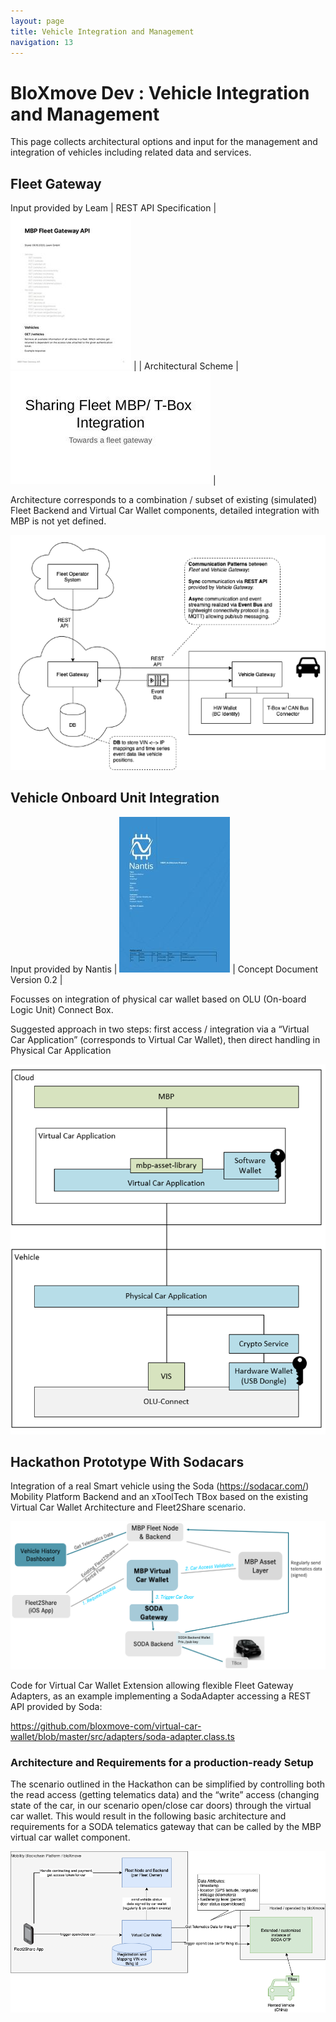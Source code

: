 ```yaml
---
layout: page
title: Vehicle Integration and Management
navigation: 13
---
```


# BloXmove Dev : Vehicle Integration and Management
This page collects architectural options and input for the management and integration of vehicles including related data and services.

## Fleet Gateway
Input provided by Leam
| REST API Specification |![This is an image](attachments/2335342185/2335342196) |
| Architectural Scheme   |![This is an image](attachments/2335342185/2335407723) |

Architecture corresponds to a combination / subset of existing (simulated) Fleet Backend and Virtual Car Wallet components, detailed integration with MBP is not yet defined.

![This is an image](attachments/2335342185/2335637100.png)

## Vehicle Onboard Unit Integration
Input provided by Nantis
| ![This is an image](attachments/2335342185/2335735409) | Concept Document Version 0.2 |

Focusses on integration of physical car wallet based on OLU (On-board Logic Unit) Connect Box.

Suggested approach in two steps: first access / integration via a “Virtual Car Application” (corresponds to Virtual Car Wallet), then direct handling in Physical Car Application

![This is an image](attachments/2335342185/2335506027.png)

## Hackathon Prototype With Sodacars
Integration of a real Smart vehicle using the Soda (<https://sodacar.com/>) Mobility Platform Backend and an xToolTech TBox based on the existing Virtual Car Wallet Architecture and Fleet2Share scenario.

![This is an image](attachments/2335342185/2335309423.png)

Code for Virtual Car Wallet Extension allowing flexible Fleet Gateway Adapters, as an example implementing a SodaAdapter accessing a REST API provided by Soda:

<https://github.com/bloxmove-com/virtual-car-wallet/blob/master/src/adapters/soda-adapter.class.ts>

### Architecture and Requirements for a production-ready Setup
The scenario outlined in the Hackathon can be simplified by controlling both the read access (getting telematics data) and the “write” access (changing state of the car, in our scenario open/close car doors) through the virtual car wallet. This would result in the following basic architecture and requirements for a SODA telematics gateway that can be called by the MBP virtual car wallet component.

![This is an image](attachments/2335342185/4446126123.png)

